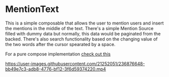 # MentionText

This is a simple composable that allows the user to mention users and insert the mentions in the middle of the text. There's a simple Mention Source filled with dummy data but normally, this data would be paginated from the backed. There's also search functionality based on the changing value of the two words after the cursor spearated by a space.

For a pure compose implementation [check out this](https://github.com/catalyzedgrey/MentionTextField)

https://user-images.githubusercontent.com/21252051/236876648-bb49e7c3-adb8-4776-bf12-3f6d59374220.mp4

